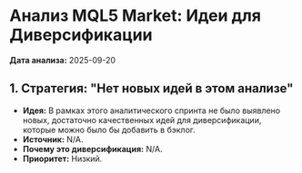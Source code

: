 ﻿# Анализ MQL5 Market: Идеи для Диверсификации
**Дата анализа:** 2025-09-20

## 1. Стратегия: "Нет новых идей в этом анализе"
- **Идея:** В рамках этого аналитического спринта не было выявлено новых, достаточно качественных идей для диверсификации, которые можно было бы добавить в бэклог.
- **Источник:** N/A.
- **Почему это диверсификация:** N/A.
- **Приоритет:** Низкий.
